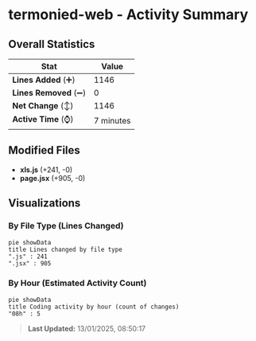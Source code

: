 # termonied-web - Activity Summary 

## Overall Statistics

| Stat                   | Value                                                             |
| ---------------------- | ----------------------------------------------------------------- |
| **Lines Added** (➕)   | 1146                                          |
| **Lines Removed** (➖) | 0                                        |
| **Net Change** (↕)    | 1146                |
| **Active Time** (⌚)   | 7 minutes |


## Modified Files
- **xls.js** (+241, -0)
- **page.jsx** (+905, -0)

## Visualizations

### By File Type (Lines Changed)

```mermaid
pie showData
title Lines changed by file type
".js" : 241
".jsx" : 905
```

### By Hour (Estimated Activity Count)

```mermaid
pie showData
title Coding activity by hour (count of changes)
"08h" : 5
```


> **Last Updated:** 13/01/2025, 08:50:17